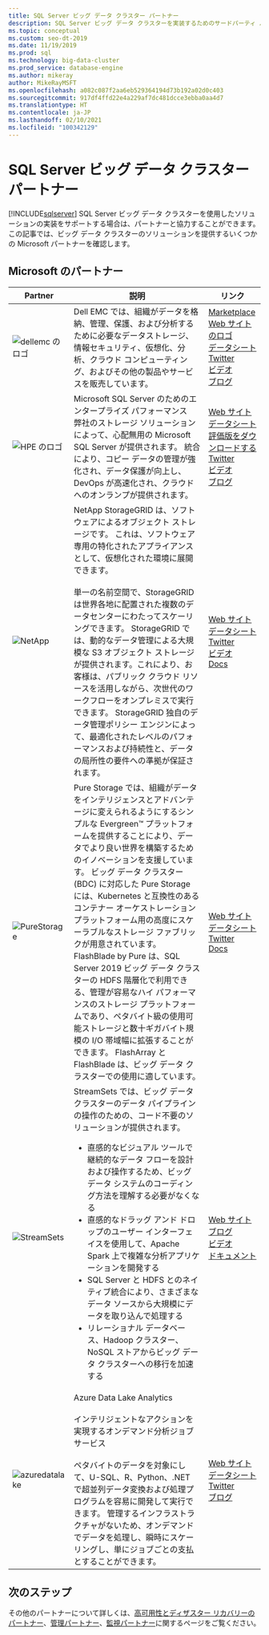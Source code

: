 ```yaml
---
title: SQL Server ビッグ データ クラスター パートナー
description: SQL Server ビッグ データ クラスターを実装するためのサードパーティ パートナーの一覧。
ms.topic: conceptual
ms.custom: seo-dt-2019
ms.date: 11/19/2019
ms.prod: sql
ms.technology: big-data-cluster
ms.prod_service: database-engine
ms.author: mikeray
author: MikeRayMSFT
ms.openlocfilehash: a082c087f2aa6eb529364194d73b192a02d0c403
ms.sourcegitcommit: 917df4ffd22e4a229af7dc481dcce3ebba0aa4d7
ms.translationtype: HT
ms.contentlocale: ja-JP
ms.lasthandoff: 02/10/2021
ms.locfileid: "100342129"
---
```

# <a name="sql-server-big-data-clusters-partners"></a>SQL Server ビッグ データ クラスター パートナー
[!INCLUDE[sqlserver](../includes/applies-to-version/sqlserver.md)]
SQL Server ビッグ データ クラスターを使用したソリューションの実装をサポートする場合は、パートナーと協力することができます。 この記事では、ビッグ データ クラスターのソリューションを提供するいくつかの Microsoft パートナーを確認します。

## <a name="our-partners"></a>Microsoft のパートナー

| Partner | 説明 | リンク |
| --- | --- | --- |
|![dellemc のロゴ][1] |Dell EMC では、組織がデータを格納、管理、保護、および分析するために必要なデータストレージ、情報セキュリティ、仮想化、分析、クラウド コンピューティング、およびその他の製品やサービスを販売しています。|[Marketplace][dellemc_marketplace]<br>[Web サイトのロゴ][dellemc_website]<br>[データシート][dellemc_datasheet]<br>[Twitter][dellemc_twitter]<br>[ビデオ][dellemc_youtube]<br>[ブログ][dellemc_blog] |
|![HPE のロゴ][2] |Microsoft SQL Server のためのエンタープライズ パフォーマンス<br>弊社のストレージ ソリューションによって、心配無用の Microsoft SQL Server が提供されます。 統合により、コピー データの管理が強化され、データ保護が向上し、DevOps が高速化され、クラウドへのオンランプが提供されます。|[Web サイト][hpe_website]<br>[データシート][hpe_datasheet]<br>[評価版をダウンロードする][hpe_download]<br>[Twitter][hpe_twitter]<br>[ビデオ][hpe_youtube]<br>[ブログ][hpe_download]|
|![NetApp][3] |NetApp StorageGRID は、ソフトウェアによるオブジェクト ストレージです。 これは、ソフトウェア専用の特化されたアプライアンスとして、仮想化された環境に展開できます。<br/><br/>単一の名前空間で、StorageGRID は世界各地に配置された複数のデータセンターにわたってスケーリングできます。 StorageGRID では、動的なデータ管理による大規模な S3 オブジェクト ストレージが提供されます。これにより、お客様は、パブリック クラウド リソースを活用しながら、次世代のワークフローをオンプレミスで実行できます。 StorageGRID 独自のデータ管理ポリシー エンジンによって、最適化されたレベルのパフォーマンスおよび持続性と、データの局所性の要件への準拠が保証されます。 |[Web サイト][netapp_website]<br>[データシート][netapp_datasheet]<br>[Twitter][netapp_twitter]<br>[ビデオ][netapp_youtube]<br>[Docs][netapp_docs]|
|![PureStorage][5] |Pure Storage では、組織がデータをインテリジェンスとアドバンテージに変えられるようにするシンプルな Evergreen&trade; プラットフォームを提供することにより、データでより良い世界を構築するためのイノベーションを支援しています。  ビッグ データ クラスター (BDC) に対応した Pure Storage には、Kubernetes と互換性のあるコンテナー オーケストレーション プラットフォーム用の高度にスケーラブルなストレージ ファブリックが用意されています。 FlashBlade by Pure は、SQL Server 2019 ビッグ データ クラスターの HDFS 階層化で利用できる、管理が容易なハイ パフォーマンスのストレージ プラットフォームであり、ペタバイト級の使用可能ストレージと数十ギガバイト規模の I/O 帯域幅に拡張することができます。 FlashArray と FlashBlade は、ビッグ データ クラスターでの使用に適しています。 |[Web サイト][purestorage_website]<br>[データシート][purestorage_datasheet]<br>[Twitter][purestorage_twitter]<br>[Docs][purestorage_docs]|
|![StreamSets][4] |StreamSets では、ビッグ データ クラスターのデータ パイプラインの操作のための、コード不要のソリューションが提供されます。 <br/><ul><li> 直感的なビジュアル ツールで継続的なデータ フローを設計および操作するため、ビッグ データ システムのコーディング方法を理解する必要がなくなる</li><li>直感的なドラッグ アンド ドロップのユーザー インターフェイスを使用して、Apache Spark 上で複雑な分析アプリケーションを開発する </li><li>SQL Server と HDFS とのネイティブ統合により、さまざまなデータ ソースから大規模にデータを取り込んで処理する</li><li>リレーショナル データベース、Hadoop クラスター、NoSQL ストアからビッグ データ クラスターへの移行を加速する</li></ul>   | [Web サイト][streamsets_website]<br>[ブログ][streamsets_blog]<br>[ビデオ][streamsets_youtube]<br>[ドキュメント][streamsets_docs]|
|![azuredatalake][6] |Azure Data Lake Analytics<br><br>インテリジェントなアクションを実現するオンデマンド分析ジョブ サービス<br><br>ペタバイトのデータを対象にして、U-SQL、R、Python、.NET で超並列データ変換および処理プログラムを容易に開発して実行できます。 管理するインフラストラクチャがないため、オンデマンドでデータを処理し、瞬時にスケーリングし、単にジョブごとの支払とすることができます。|[Web サイト][azuredatalake_website]<br>[データシート](/azure/data-lake-analytics/data-lake-analytics-overview/)<br>[Twitter][azuredatalake_twitter]<br>[ブログ][azuredatalake_blog]|

## <a name="next-steps"></a>次のステップ
その他のパートナーについて詳しくは、[高可用性とディザスター リカバリーのパートナー][hadr_partners]、[管理パートナー][management_partners]、[監視パートナー][monitor_partners]に関するページをご覧ください。

<!--Image references-->
[1]: ./media/partner-hadr-sql-server/dellemc.png
[2]: ./media/partner-hadr-sql-server/hpe.png
[3]: ./media/partner-hadr-sql-server/netapp-logo.png
[4]: ./media/partner-hadr-sql-server/streamsets-logo.png
[5]: ./media/partner-hadr-sql-server/purestorage-logo.png
[6]: ./media/partner-hadr-sql-server/azure-datalake-analytics.png

<!--Article links-->
[hadr_partners]: ./partner-hadr-sql-server.md
[management_partners]: ./partner-management-sql-server.md
[monitor_partners]: ./partner-monitor-sql-server.md

<!--Website links -->
[dellemc_website]:http://www.dellemc.com
[hpe_website]: https://www.hpe.com/us/en/product-catalog/detail/pip.376220.html
[azuredatalake_website]:https://azure.microsoft.com/services/data-lake-analytics
[netapp_website]: https://www.netapp.com/us/products/data-management-software/object-storage-grid-sds.aspx
[streamsets_website]: https://streamsets.com/
[purestorage_website]: https://www.purestorage.com/


<!--Get Started Links-->

<!--Datasheet Links-->
[dellemc_datasheet]:https://www.dellemc.com/en-be/collaterals/unauth/data-sheets/products/storage/h15963-ss-isilon-all-flash.pdf
[hpe_datasheet]:https://www.hpe.com/h20195/v2/default.aspx?cc=us&lc=en&oid=376220
[netapp_datasheet]:https://www.netapp.com/us/media/ds-3613.pdf
[purestorage_datasheet]:https://www.purestorage.com/content/dam/pdf/en/datasheets/ds-pure-service-orchestrator.pdf

<!--Marketplace Links -->
[dellemc_marketplace]:https://azuremarketplace.microsoft.com/marketplace/apps/dellemc.dell-emc-avamar-virtual-edition

<!--YouTube links-->
[dellemc_youtube]:https://www.youtube.com/watch?v=_52Y-qDKT-4
[hpe_youtube]:https://www.hpe.com/h22228/video-gallery/us/en/products/data-storage-hybrid-cloud/storage-multi/95fd26db-e6ea-44ca-b727-c84d2ef1d446/big-data-clusters-and-hpe-storage-for-microsoft-sql-server-2019/video
[netapp_youtube]:https://www.youtube.com/watch?v=304z8j7aLpc
[streamsets_youtube]:https://www.youtube.com/watch?v=OtNrTBLooBw

<!--Twitter links-->
[dellemc_twitter]:https://twitter.com/dellemc
[hpe_twitter]:https://twitter.com/hpe
[azuredatalake_twitter]:https://twitter.com/azuredatalake
[netapp_twitter]:https://twitter.com/hashtag/storagegrid
[purestorage_twitter]:https://twitter.com/PureStorage

<!--Supported Systems-->
[partner_requirements]:https://www.microsoft.com
[hpe_download]: https://h20392.www2.hpe.com/portal/swdepot/displayProductInfo.do?productNumber=SGLX-DEMO

<!--Blog-->
[hpe_blog]: https://community.hpe.com/t5/Servers-The-Right-Compute/SQL-Server-for-Linux-Is-Here-and-A-New-Chapter-for-Mission/ba-p/6977571#.WiHWW0xFwUE
[dellemc_blog]:https://community.emc.com/people/bonibruno/blog/2019/11/01/using-dell-emc-isilon-with-microsofts-sql-server-big-data-clusters
[azuredatalake_blog]:https://azureinfohub.azurewebsites.net/Service?serviceTitle=Azure%20Data%20Lake%20Analytics
[streamsets_blog]:https://streamsets.com/blog/sentiment-analysis-microsoft-sql-server-2019-big-data-cluster-and-streamsets-dataops-platform/
[purestorage_blog]:https://blog.purestorage.com/storage-as-a-service-for-sql-server-2019-big-data-clusters/

<!--Docs-->
[netapp_docs]:https://blog.netapp.com/microsoft-sql-server-big-data-clusters-with-storagegrid/
[streamsets_docs]:https://streamsets.com/documentation/datacollector/latest/help/datacollector/UserGuide/Destinations/SQLServerBDCBulk.html#concept_hjv_5nn_r3b
[purestorage_docs]:https://www.purestorage.com/docs.html?item=/type/pdf/subtype/doc/path/content/dam/purestorage/pdf/datasheets/ps_ds3p_entry-level-storage_03.pdf
